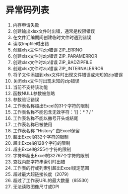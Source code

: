 # 异常码列表

1. 内存申请失败
2. 创建输出xlsx文件时出错，通常是权限错误
3. 在文件汇编期间创建临时文件时遇到错误
4. 读取tmpfile时出错
5. 创建xlsx文件时zip错误 ZIP_ERRNO
6. 创建xlsx文件时zip错误 ZIP_PARAMERROR
7. 创建xlsx文件时zip错误 ZIP_BADZIPFILE
8. 创建xlsx文件时zip错误 ZIP_INTERNALERROR
9. 将子文件添加到xlsx文件时出现文件错误或未知的zip错误
10. 关闭xlsx文件时出现未知的zip错误
11. 当前不支持该功能
12. 函数NULL参数被忽略
13. 参数验证错误
14. 工作表名称超出Excel的31个字符的限制
15. 工作表名称不能包含无效字符：'[]：*？/ \'
16. 工作表名称不能以撇号开头或结尾
17. 工作表名称已被使用
18. 工作表名称 “History” 由Excel保留
19. 超出Excel的32个字符的限制
20. 超出Excel的128个字符的限制
21. 超出Excel的255个字符的限制
22. 字符串超出Excel的32767个字符的限制
23. 查找内部字符串索引时出错
24. 工作表的行或列索引超出Excel规定范围
25. 超过最大超链接长度（2079）
26. 超过了工作表URL的最大数量（65530）
27. 无法读取图像尺寸或DPI